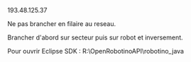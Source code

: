 193.48.125.37

Ne pas brancher en filaire au reseau.

Brancher d'abord sur secteur puis sur robot et inversement.

Pour ouvrir Eclipse SDK : R:\OpenRobotinoAPI\robotino_java
